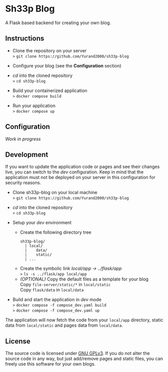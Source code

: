 # Sh33p Blog

A Flask based backend for creating your own blog.

## Instructions

- Clone the repository on your server \
`>` `git clone https://github.com/Yurand2000/sh33p-blog`

- Configure your blog (see the **Configuration** section)

- *cd* into the cloned repository \
`>` `cd sh33p-blog`

- Build your containerized application \
`>` `docker compose build`

- Run your application \
`>` `docker compose up`

## Configuration

*Work in progress*

## Development

If you want to update the application code or pages and see their changes live, you can switch to the *dev* configuration. Keep in mind that the application must not be deployed on your server in this configuration for security reasons.

- Clone sh33p-blog on your local machine \
`>` `git clone https://github.com/Yurand2000/sh33p-blog`

- *cd* into the cloned repository \
`>` `cd sh33p-blog`

- Setup your *dev* environment
    - Create the following directory tree
        ```
        sh33p-blog/
          | local/
          |    data/
          |    static/
          | ...
        ```
    - Create the symbolic link *local/app -> ../flask/app* \
    `>` `ls -s ../flask/app local/app`
    - *(OPTIONAL)* Copy the default files as a template for your blog \
        Copy `file-server/static/*` in `local/static` \
        Copy `flask/data` in `local/data`

- Build and start the application in *dev* mode \
`>` `docker compose -f compose_dev.yaml build` \
`>` `docker compose -f compose_dev.yaml up`

The application will now fetch the code from your `local/app` directory, static data from `local/static` and pages data from `local/data`.

## License

The source code is licensed under [GNU GPLv3](https://choosealicense.com/licenses/gpl-3.0/). If you do not alter the source code in any way, but just add/remove pages and static files, you can freely use this software for your own blogs.